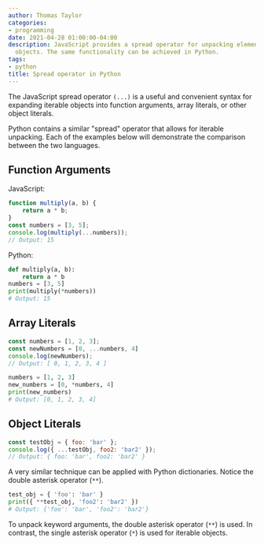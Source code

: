 ```yaml
---
author: Thomas Taylor
categories:
- programming
date: 2021-04-28 01:00:00-04:00
description: JavaScript provides a spread operator for unpacking elements of iterable
  objects. The same functionality can be achieved in Python.
tags:
- python
title: Spread operator in Python
---
```


The JavaScript spread operator `(...)` is a useful and convenient syntax for expanding iterable objects into function arguments, array literals, or other object literals. 

Python contains a similar "spread" operator that allows for iterable unpacking. Each of the examples below will demonstrate the comparison between the two languages.

## Function Arguments

JavaScript:
```javascript
function multiply(a, b) {
    return a * b;
}
const numbers = [3, 5];
console.log(multiply(...numbers));
// Output: 15
```

Python:
```python
def multiply(a, b):
    return a * b
numbers = [3, 5]
print(multiply(*numbers))
# Output: 15
```

## Array Literals
```javascript
const numbers = [1, 2, 3];
const newNumbers = [0, ...numbers, 4]
console.log(newNumbers);
// Output: [ 0, 1, 2, 3, 4 ]
```

```python
numbers = [1, 2, 3]
new_numbers = [0, *numbers, 4]
print(new_numbers)
# Output: [0, 1, 2, 3, 4]
```

## Object Literals

```javascript
const testObj = { foo: 'bar' };
console.log({ ...testObj, foo2: 'bar2' });
// Output: { foo: 'bar', foo2: 'bar2' }
```

A very similar technique can be applied with Python dictionaries. Notice the double asterisk operator (`**`).
```python
test_obj = { 'foo': 'bar' }
print({ **test_obj, 'foo2': 'bar2' })
# Output: {'foo': 'bar', 'foo2': 'bar2'}
```

To unpack keyword arguments, the double asterisk operator (`**`) is used. In contrast, the single asterisk operator (`*`) is used for iterable objects.